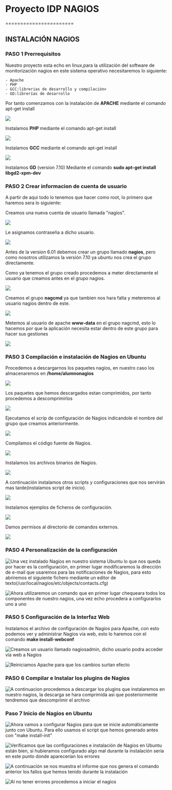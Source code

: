 
# Proyecto IDP NAGIOS #
=======================
## INSTALACIÓN NAGIOS ##

### PASO 1 Prerrequisitos ###
Nuestro proyecto esta echo en linux,para la utilización del software de monitorización nagios en este sistema operativo necesitaremos lo siguiente:

	- Apache
	- PHP
	- GCC:librerias de desarrollo y compilación>
	- GD:librerías de desarrollo

Por tanto comenzamos con la instalación de **APACHE** mediante el comando apt-get install 

![](imagenes/instalacionNAGIOS-1.png)
  
Instalamos **PHP** mediante el comando apt-get install

![](imagenes/instalacionNAGIOS-2.png)

Instalamos **GCC** mediante el comando apt-get install 

![](imagenes/instalacionNAGIOS-3.png)

Instalamos **GD** (version 7.10) Mediante el comando **sudo apt-get install libgd2-xpm-dev**

### PASO 2 Crear informacion de cuenta de usuario ###

A partir de aqui todo lo tenemos que hacer como root, lo primero que haremos sera lo siguiente:

Creamos una nueva cuenta de usuario llamada "nagios".

![](imagenes/instalacionNAGIOS-4.png)

Le asignamos contraseña a dicho usuario.

![](imagenes/instalacionNAGIOS-5.png)

Antes de la version 6.01 debemos crear un grupo llamado **nagios**, pero como nosotros utilizamos la versión 7.10 ya ubuntu nos crea el grupo directamente.

Como ya tenemos el grupo creado procedemos a meter directamente el usuario que creamos antes en el grupo nagios.

![](imagenes/instalacionNAGIOS-6.png)

Creamos el grupo **nagcmd** ya que tambien nos hara falta y meteremos al usuario nagios dentro de este.

![](imagenes/instalacionNAGIOS-7.png)

Metemos al usuario de apache **www-data** en el grupo nagcmd, esto lo hacemos por que la aplicación necesita estar dentro de este grupo para hacer sus gestiones

![](imagenes/instalacionNAGIOS-8.png)

### PASO 3 Compilación e instalación de Nagios en Ubuntu ###

Procedemos a descargarnos los paquetes nagios, en nuestro caso los almacenaremos en **/home/alumnonagios**

![](imagenes/instalacionNAGIOS-9.png)

Los paquetes que hemos descargados estan comprimidos, por tanto procedemos a descomprimirlos

![](imagenes/instalacionNAGIOS-10.png)

Ejecutamos el scrip de configuración de Nagios indicandole el nombre del grupo que creamos anteriormente.

![](imagenes/instalacionNAGIOS-11.png)

Compilamos el código fuente de Nagios.

![](imagenes/instalacionNAGIOS-12.png)

Instalamos los archivos binarios de Nagios.

![](imagenes/instalacionNAGIOS-13.png)

A continuación instalamos otros scripts y configuraciones que nos servirán mas tarde(instalamos script de inicio).

![](imagenes/instalacionNAGIOS-14.png)

Instalamos ejemplos de ficheros de configuración.

![](imagenes/instalacionNAGIOS-15.png)

Damos permisos al directorio de comandos externos.

![](imagenes/instalacionNAGIOS-16.png)

### PASO 4 Personalización de la configuración ###

![Una vez instalado Nagios en nuestro sistema Ubuntu lo que nos queda por hacer es la configuración, en primer lugar modificaremos la dirección de e-mail que usaremos para las notificaciones de Nagios, para esto abriremos el siguiente fichero mediante un editor de texto(/usr/local/nagios/etc/objects/contacts.cfg)](imagenes/instalacionNAGIOS-17.png)

![Ahora utilizaremos un comando que en primer lugar chequeara todos los componentes de nuestro nagios, una vez echo procedera a configurarlos uno a uno](imagenes/NAGIOS-25.png)

### PASO 5 Configuración de la Interfaz Web ###

Instalamos el archivo de configuración de Nagios para Apache, con esto podemos ver y administrar Nagios via web, esto lo haremos con el comando **make install-webconf**

![Creamos un usuario llamado nagiosadmin, dicho usuario podra acceder vía web a Nagios](imagenes/instalacionNAGIOS-18.png)

![Reiniciamos Apache para que los cambios surtan efecto](imagenes/instalacionNAGIOS-19.png)

### PASO 6 Compilar e Instalar los plugins de Nagios ###

![A continuacion procedemos a descargar los plugins que instalaremos en nuestro nagios, la descarga se hara comprimida asi que posteriormente tendremos que descomprimir el archivo](imagenes/instalacionNAGIOS-24.png)



### Paso 7 Inicio de Nagios en Ubuntu ###

![Ahora vamos a configurar Nagios para que se inicie automáticamente junto con Ubuntu. Para ello usamos el script que hemos generado antes con **"make install-init"**](imagenes/instalacionNAGIOS-20.png)

![Verificamos que las configuraciones e instalación de Nagios en Ubuntu están bien, si hubieramos configurado algo mal durante la instalación sería en este punto donde aparecerían los errores](imagenes/instalacionNAGIOS-21.png)

![A continuación se nos muestra el informe que nos genera el comando anterior los fallos que hemos tenido durante la instalación](imagenes/instalacionNAGIOS-22.png)

![Al no tener errores procedemos a iniciar el nagios](imagenes/instalacionNAGIOS-23.png)

